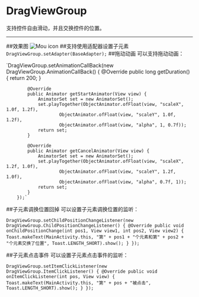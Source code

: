 # DragViewGroup
支持控件自由滑动，并且交换控件的位置。
***
##效果图
![Mou icon]()
##支持使用适配器设置子元素
`DragViewGroup.setAdapter(BaseAdapter);`
##拖动动画
可以支持拖动动画：

`DragViewGroup.setAnimationCallBack(new DragViewGroup.AnimationCallBack() {
            @Override
            public long getDuration() {
                return 200;
            }

            @Override
            public Animator getStartAnimator(View view) {
                AnimatorSet set = new AnimatorSet();
                set.playTogether(ObjectAnimator.ofFloat(view, "scaleX", 1.0f, 1.2f),
                        ObjectAnimator.ofFloat(view, "scaleY", 1.0f, 1.2f),
                        ObjectAnimator.ofFloat(view, "alpha", 1, 0.7f));
                return set;
            }

            @Override
            public Animator getCancelAnimator(View view) {
                AnimatorSet set = new AnimatorSet();
                set.playTogether(ObjectAnimator.ofFloat(view, "scaleX", 1.2f, 1.0f),
                        ObjectAnimator.ofFloat(view, "scaleY", 1.2f, 1.0f),
                        ObjectAnimator.ofFloat(view, "alpha", 0.7f, 1));
                return set;
            }
        });`
##子元素调换位置回掉
可以设置子元素调换位置的监听：


`DragViewGroup.setChildPositionChangeListener(new DragViewGroup.ChildPositionChangeListener() {
            @Override
            public void onChildPositionChange(int pos1, View view1, int pos2, View view2) {
                Toast.makeText(MainActivity.this, "第" + pos1 + "个元素和第" + pos2 + "个元素交换了位置", Toast.LENGTH_SHORT).show();
            }
        });`

##子元素点击事件
可以设置子元素点击事件的监听：

`DragViewGroup.setItemClickListener(new DragViewGroup.ItemClickListener() {
            @Override
            public void onItemClickListener(int pos, View view) {
                Toast.makeText(MainActivity.this, "第" + pos + "被点击", Toast.LENGTH_SHORT).show();
            }
        });`
